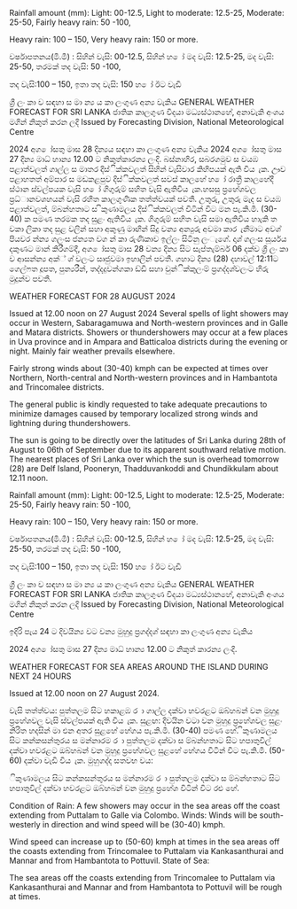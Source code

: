 Rainfall amount (mm): Light: 00-12.5, Light to moderate: 12.5-25, Moderate: 25-50, Fairly heavy rain: 50 -100,

Heavy rain: 100 – 150, Very heavy rain: 150 or more.

වර්ෂාපතනය(මි.මී) : සිහින් වැසි: 00-12.5, සිහින් හ ෝ මද වැසි: 12.5-25, මද වැසි: 25-50, තරමක් තද වැසි: 50 -100,

තද වැසි:100 – 150, ඉතා තද වැසි: 150 හ ෝ ඊට වැඩි

ශ්‍රී ලං කා ව සඳහා ස මා න්‍ය ය කා ලංගුණ අන්‍ය වැකිය GENERAL WEATHER FORECAST FOR SRI LANKA ජාතික කාලගුණ විදයා මධ්‍යස්ථානහේ, අනාවැකි අංශය මගින් නිකුත් කරන ලදි Issued by Forecasting Division, National Meteorological Centre

2024 අග ෝසතු මාස 28 දින්‍යය සඳහා කා ලංගුණ අන්‍ය වැකිය 2024 අග ෝසතු මාස 27 දින්‍ය මාධ්‍ හාන්‍ය 12.00 ට නිකුත්කාරන්‍ය ලංදි. බස්නාහිර, සබරගමුව ස වයඹ පළාත්වලත් ගාල්ල ස මාතර දිස්ික්කවලත් සිහින් වැසිවාර කිහිපයක් ඇති විය ැක. ඌව පළාහතත් අම්පාර ස මඩකළපුව දිස්ික්කවලත් සවස් කාලහේ හ ෝ රාත්‍රී කාලහේදී ස්ථාන ස්වල්පයක වැසි හ ෝ ගිගුරුම් සහිත වැසි ඇතිවිය ැක.හසසු ප්‍රහේශවල ප්‍රධ්‍ානවශහයන් වැසි රහිත කාලගුණික තත්ත්වයක් පවතී. උතුරු, උතුරු මැද ස වයඹ පළාත්වලත්, ම්බන්හතාට ස ිකුණාමලය දිස්ික්කවලත් විටින් විට මන පැ.කි.මී. (30-40) ක පමණ තරමක තද සුළං ඇතිවිය ැක. ගිගුරුම් සහිත වැසි සමා ඇතිවිය හාැකි ත වකා ලිකා තද සුළ වලින් සහා අකුණු මාඟින් සිදු වන්‍ය අන්‍යුරු අවමා කාර ැනීමාට අවශ්‍ පියවර න්න්‍ය ගලංස ජන්‍යත වග න් කා රුණිකාව ඉල්ලං සිටිනු ලංැගේ. දෘශ්‍ ගලංස සූර්යය දකුණට මාන් කිරීගම්දී, අග ෝසතු මාස 28 වන්‍ය දින්‍ය සිට සැප්තැම්බර් 06 දක්ව ශ්‍රී ලං කා ව ආසන්න්‍ය අක්් ශ්‍ වලංට සෘජුවමා ඉහාලින් පවතී. ගහාට දින්‍ය (28) දහාවල් 12:11ට ගෙල්ෆත දූපත, පුන්‍යරීන්, තද්දදුවන්ගකා ඩ්ඩි සහා චුන්ික්කුලංම් ප්‍රගද්දශ්‍වලංට හිරු මුදුන්ව පවතී.

WEATHER FORECAST FOR 28 AUGUST 2024

Issued at 12.00 noon on 27 August 2024 Several spells of light showers may occur in Western, Sabaragamuwa and North-western provinces and in Galle and Matara districts. Showers or thundershowers may occur at a few places in Uva province and in Ampara and Batticaloa districts during the evening or night. Mainly fair weather prevails elsewhere.

Fairly strong winds about (30-40) kmph can be expected at times over Northern, North-central and North-western provinces and in Hambantota and Trincomalee districts.

The general public is kindly requested to take adequate precautions to minimize damages caused by temporary localized strong winds and lightning during thundershowers.

The sun is going to be directly over the latitudes of Sri Lanka during 28th of August to 06th of September due to its apparent southward relative motion. The nearest places of Sri Lanka over which the sun is overhead tomorrow (28) are Delf Island, Pooneryn, Thadduvankoddi and Chundikkulam about 12.11 noon.

Rainfall amount (mm): Light: 00-12.5, Light to moderate: 12.5-25, Moderate: 25-50, Fairly heavy rain: 50 -100,

Heavy rain: 100 – 150, Very heavy rain: 150 or more.

වර්ෂාපතනය(මි.මී) : සිහින් වැසි: 00-12.5, සිහින් හ ෝ මද වැසි: 12.5-25, මද වැසි: 25-50, තරමක් තද වැසි: 50 -100,

තද වැසි:100 – 150, ඉතා තද වැසි: 150 හ ෝ ඊට වැඩි

ශ්‍රී ලං කා ව සඳහා ස මා න්‍ය ය කා ලංගුණ අන්‍ය වැකිය GENERAL WEATHER FORECAST FOR SRI LANKA ජාතික කාලගුණ විදයා මධ්‍යස්ථානහේ, අනාවැකි අංශය මගින් නිකුත් කරන ලදි Issued by Forecasting Division, National Meteorological Centre

ඉදිරි පැය 24 ට දිවයින්‍ය වට වන්‍ය මුහුදු ප්‍රගද්දශ්‍ සඳහා කා ලංගුණ අන්‍ය වැකිය

2024 අග ෝසතු මාස 27 දින්‍ය මාධ්‍ හාන්‍ය 12.00 ට නිකුත් කාරන්‍ය ලංදි.

WEATHER FORECAST FOR SEA AREAS AROUND THE ISLAND DURING NEXT 24 HOURS

Issued at 12.00 noon on 27 August 2024.

වැසි තත්ත්වය: පුත්තලම සිට හකාළඹ ර ා ගාල්ල දක්වා හවරළට ඔබ්හබන් වන මුහුදු ප්‍රහේශවල වැසි ස්වල්පයක් ඇති විය ැක. සුළඟ: දිවයින වටා වන මුහුදු ප්‍රහේශවල සුළං නිරිත හදසින් මා එන අතර සුළහේ හේගය පැ.කි.මී. (30-40) පමණ හේ. ිකුණාමලය සිට කන්කසන්තුරය ස මන්නාරම ර ා පුත්තලම දක්වා ස ම්බන්හතාට සිට හපාතුවිල් දක්වා හවරළට ඔබ්හබන් වන මුහුදු ප්‍රහේශවල සුළහේ හේගය විටින් විට පැ.කි.මී. (50-60) දක්වා වැඩි විය ැක. මුහුගද්ද සතවභ වය:

ිකුණාමලය සිට කන්කසන්තුරය ස මන්නාරම ර ා පුත්තලම දක්වා ස ම්බන්හතාට සිට හපාතුවිල් දක්වා හවරළට ඔබ්හබන් වන මුහුදු ප්‍රහේශ විටින් විට රළු හේ.

Condition of Rain: A few showers may occur in the sea areas off the coast extending from Puttalam to Galle via Colombo. Winds: Winds will be south-westerly in direction and wind speed will be (30-40) kmph.

Wind speed can increase up to (50-60) kmph at times in the sea areas off the coasts extending from Trincomalee to Puttalam via Kankasanthurai and Mannar and from Hambantota to Pottuvil. State of Sea:

The sea areas off the coasts extending from Trincomalee to Puttalam via Kankasanthurai and Mannar and from Hambantota to Pottuvil will be rough at times.